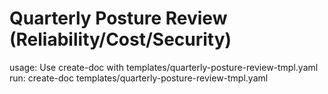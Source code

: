 # Quarterly Posture Review (Reliability/Cost/Security)

usage: Use create-doc with templates/quarterly-posture-review-tmpl.yaml
run: create-doc templates/quarterly-posture-review-tmpl.yaml
